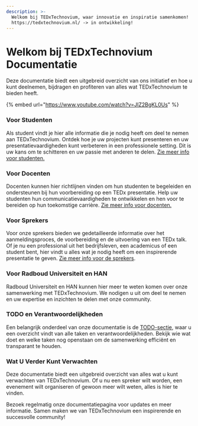 ```yaml
---
description: >-
  Welkom bij TEDxTechnovium, waar innovatie en inspiratie samenkomen!
  https://tedxtechnovium.nl/ -> in ontwikkeling!
---
```


# Welkom bij TEDxTechnovium Documentatie

Deze documentatie biedt een uitgebreid overzicht van ons initiatief en hoe u kunt deelnemen, bijdragen en profiteren van alles wat TEDxTechnovium te bieden heeft.

{% embed url="https://www.youtube.com/watch?v=JIZ2BgKL0Us" %}

### Voor Studenten

Als student vindt je hier alle informatie die je nodig heeft om deel te nemen aan TEDxTechnovium. Ontdek hoe je uw projecten kunt presenteren en uw presentatievaardigheden kunt verbeteren in een professionele setting. Dit is uw kans om te schitteren en uw passie met anderen te delen. [Zie meer info voor studenten.](info-studenten/)

### Voor Docenten

Docenten kunnen hier richtlijnen vinden om hun studenten te begeleiden en ondersteunen bij hun voorbereiding op een TEDx presentatie. Help uw studenten hun communicatievaardigheden te ontwikkelen en hen voor te bereiden op hun toekomstige carrière. [Zie meer info voor docenten.](info-docenten/)

### Voor Sprekers

Voor onze sprekers bieden we gedetailleerde informatie over het aanmeldingsproces, de voorbereiding en de uitvoering van een TEDx talk. Of je nu een professional uit het bedrijfsleven, een academicus of een student bent, hier vindt u alles wat je nodig heeft om een inspirerende presentatie te geven. [Zie meer info voor de sprekers](info-sprekers/).

### Voor Radboud Universiteit en HAN

Radboud Universiteit en HAN kunnen hier meer te weten komen over onze samenwerking met TEDxTechnovium. We nodigen u uit om deel te nemen en uw expertise en inzichten te delen met onze community.

### TODO en Verantwoordelijkheden

Een belangrijk onderdeel van onze documentatie is de [TODO-sectie](https://github.com/users/technoviumunlimited/projects/4/views/1), waar u een overzicht vindt van alle taken en verantwoordelijkheden. Bekijk wie wat doet en welke taken nog openstaan om de samenwerking efficiënt en transparant te houden.

### Wat U Verder Kunt Verwachten

Deze documentatie biedt een uitgebreid overzicht van alles wat u kunt verwachten van TEDxTechnovium. Of u nu een spreker wilt worden, een evenement wilt organiseren of gewoon meer wilt weten, alles is hier te vinden.

Bezoek regelmatig onze documentatiepagina voor updates en meer informatie. Samen maken we van TEDxTechnovium een inspirerende en succesvolle community!
